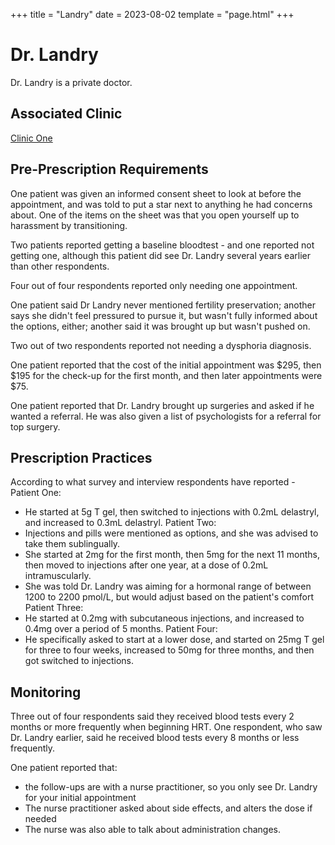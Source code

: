 +++
title = "Landry"
date = 2023-08-02
template = "page.html"
+++

# Dr. Landry
Dr. Landry is a private doctor.
## Associated Clinic
[Clinic One](...\clinics\clinics-template.md)
## Pre-Prescription Requirements
One patient was given an informed consent sheet to look at before the appointment, and was told to put a star next to anything he had concerns about. One of the items on the sheet was that you open yourself up to harassment by transitioning.

Two patients reported getting a baseline bloodtest - and one reported not getting one, although this patient did see Dr. Landry several years earlier than other respondents. 

Four out of four respondents reported only needing one appointment. 

One patient said Dr Landry never mentioned fertility preservation; another says she didn't feel pressured to pursue it, but wasn't fully informed about the options, either; another said it was brought up but wasn't pushed on. 

Two out of two respondents reported not needing a dysphoria diagnosis. 

One patient reported that the cost of the initial appointment was $295, then $195 for the check-up for the first month, and then later appointments were $75. 

One patient reported that Dr. Landry brought up surgeries and asked if he wanted a referral. He was also given a list of psychologists for a referral for top surgery. 

## Prescription Practices
According to what survey and interview respondents have reported - 
Patient One:
* He started at 5g T gel, then switched to injections with 0.2mL delastryl, and increased to 0.3mL delastryl.
Patient Two:
* Injections and pills were mentioned as options, and she was advised to take them sublingually.
* She started at 2mg for the first month, then 5mg for the next 11 months, then moved to injections after one year, at a dose of 0.2mL intramuscularly.
* She was told Dr. Landry was aiming for a hormonal range of between 1200 to 2200 pmol/L, but would adjust based on the patient's comfort
Patient Three:
* He started at 0.2mg with subcutaneous injections, and increased to 0.4mg over a period of 5 months.
Patient Four:
* He specifically asked to start at a lower dose, and started on 25mg T gel for three to four weeks, increased to 50mg for three months, and then got switched to injections.

## Monitoring
Three out of four respondents said they received blood tests every 2 months or more frequently when beginning HRT. One respondent, who saw Dr. Landry earlier, said he received blood tests every 8 months or less frequently. 

One patient reported that:
* the follow-ups are with a nurse practitioner, so you only see Dr. Landry for your initial appointment
* The nurse practitioner asked about side effects, and alters the dose if needed
* The nurse was also able to talk about administration changes. 
